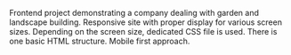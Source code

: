 Frontend project demonstrating a company dealing with garden and landscape building.
Responsive site with proper display for various screen sizes.
Depending on the screen size, dedicated CSS file is used. 
There is one basic HTML structure.
Mobile first approach. 